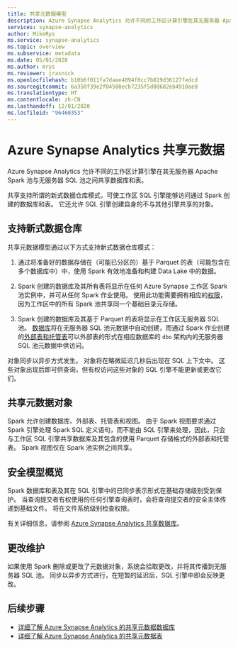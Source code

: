 ```yaml
---
title: 共享元数据模型
description: Azure Synapse Analytics 允许不同的工作区计算引擎在其无服务器 Apache Spark 池、无服务器 SQL 池与专用 SQL 池之间共享数据库和表。
services: synapse-analytics
author: MikeRys
ms.service: synapse-analytics
ms.topic: overview
ms.subservice: metadata
ms.date: 05/01/2020
ms.author: mrys
ms.reviewer: jrasnick
ms.openlocfilehash: b10b6f011fa7daee4094f0cc7b819d36127fedcd
ms.sourcegitcommit: 6a350f39e2f04500ecb7235f5d88682eb4910ae8
ms.translationtype: HT
ms.contentlocale: zh-CN
ms.lasthandoff: 12/01/2020
ms.locfileid: "96460353"
---
```

# <a name="azure-synapse-analytics-shared-metadata"></a>Azure Synapse Analytics 共享元数据

Azure Synapse Analytics 允许不同的工作区计算引擎在其无服务器 Apache Spark 池与无服务器 SQL 池之间共享数据库和表。

共享支持所谓的新式数据仓库模式，可使工作区 SQL 引擎能够访问通过 Spark 创建的数据库和表。 它还允许 SQL 引擎创建自身的不与其他引擎共享的对象。

## <a name="support-the-modern-data-warehouse"></a>支持新式数据仓库

共享元数据模型通过以下方式支持新式数据仓库模式：

1. 通过将准备好的数据存储在（可能已分区的）基于 Parquet 的表（可能包含在多个数据库中）中，使用 Spark 有效地准备和构建 Data Lake 中的数据。

2. Spark 创建的数据库及其所有表将显示在任何 Azure Synapse 工作区 Spark 池实例中，并可从任何 Spark 作业使用。 使用此功能需要拥有相应的[权限](#security-model-at-a-glance)，因为工作区中的所有 Spark 池共享同一个基础目录元存储。

3. Spark 创建的数据库及其基于 Parquet 的表将显示在工作区无服务器 SQL 池。 [数据库](database.md)将在无服务器 SQL 池元数据中自动创建，而通过 Spark 作业创建的[外部表和托管表](table.md)可以外部表的形式在相应数据库的 `dbo` 架构内的无服务器 SQL 池元数据中供访问。 

<!--[INSERT PICTURE]-->

<!--__Figure 1 -__ Supporting the Modern Data Warehouse Pattern with shared metadata-->

对象同步以异步方式发生。 对象将在略微延迟几秒后出现在 SQL 上下文中。 这些对象出现后即可供查询，但有权访问这些对象的 SQL 引擎不能更新或更改它们。

## <a name="shared-metadata-objects"></a>共享元数据对象

Spark 允许创建数据库、外部表、托管表和视图。 由于 Spark 视图要求通过 Spark 引擎处理 Spark SQL 定义语句，而不能由 SQL 引擎来处理，因此，只会与工作区 SQL 引擎共享数据库及其包含的使用 Parquet 存储格式的外部表和托管表。 Spark 视图仅在 Spark 池实例之间共享。

## <a name="security-model-at-a-glance"></a>安全模型概览

Spark 数据库和表及其在 SQL 引擎中的已同步表示形式在基础存储级别受到保护。 当查询提交者有权使用的任何引擎查询表时，会将查询提交者的安全主体传递到基础文件。 将在文件系统级别检查权限。

有关详细信息，请参阅 [Azure Synapse Analytics 共享数据库](database.md)。

## <a name="change-maintenance"></a>更改维护

如果使用 Spark 删除或更改了元数据对象，系统会拾取更改，并将其传播到无服务器 SQL 池。 同步以异步方式进行，在短暂的延迟后，SQL 引擎中即会反映更改。

## <a name="next-steps"></a>后续步骤

- [详细了解 Azure Synapse Analytics 的共享元数据数据库](database.md)
- [详细了解 Azure Synapse Analytics 的共享元数据表](table.md)

